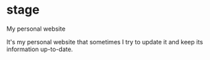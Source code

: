 # stage
My personal website

It's my personal website that sometimes I try to update it and keep its information up-to-date.
